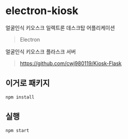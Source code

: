 # electron-kiosk

얼굴인식 키오스크 일렉트론 데스크탑 어플리케이션

> Electron

얼굴인식 키오스크 플라스크 서버
> https://github.com/cwj980119/Kiosk-Flask

## 이거로 패키지
```
npm install
```
## 실행
```
npm start
```
